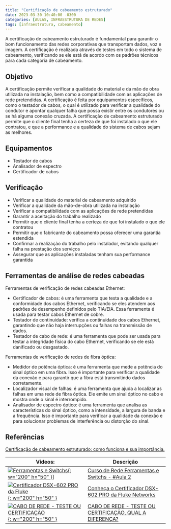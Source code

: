 ```yaml
---
title: "Certificação de cabeamento estruturado"
date: 2023-03-30 10:40:00 -0300
categories: [AULAS, INFRAESTRUTURA DE REDES]
tags: [infraestrutura, cabeamento]
---
```

A certificação de cabeamento estruturado é fundamental para garantir o bom funcionamento das redes corporativas que transportam dados, voz e imagem. A certificação é realizada através de testes em todo o sistema de cabeamento, verificando se ele está de acordo com os padrões técnicos para cada categoria de cabeamento.

## Objetivo

A certificação permite verificar a qualidade do material e da mão de obra utilizada na instalação, bem como a compatibilidade com as aplicações de rede pretendidas. A certificação é feita por equipamentos específicos, como o testador de cabos, o qual é utilizado para verificar a qualidade do condutor e apontar qualquer falha que possa existir entre os condutores ou se há alguma conexão cruzada. A certificação de cabeamento estruturado permite que o cliente final tenha a certeza de que foi instalado o que ele contratou, e que a performance e a qualidade do sistema de cabos sejam as melhores.

## Equipamentos

- Testador de cabos
- Analisador de espectro
- Certificador de cabos

## Verificação

- Verificar a qualidade do material de cabeamento adquirido
- Verificar a qualidade da mão-de-obra utilizada na instalação
- Verificar a compatibilidade com as aplicações de rede pretendidas
- Garantir a aceitação do trabalho realizado
- Permitir que o cliente final tenha a certeza de que foi instalado o que ele contratou
- Permitir que o fabricante do cabeamento possa oferecer uma garantia estendida
- Confirmar a realização do trabalho pelo instalador, evitando qualquer falha na prestação dos serviços
- Assegurar que as aplicações instaladas tenham sua performance garantida

## Ferramentas de análise de redes cabeadas

Ferramentas de verificação de redes cabeadas Ethernet:

- Certificador de cabos: é uma ferramenta que testa a qualidade e a conformidade dos cabos Ethernet, verificando se eles atendem aos padrões de desempenho definidos pelo TIA/EIA. Essa ferramenta é usada para testar cabos Ethernet de cobre.
- Testador de continuidade: verifica a continuidade dos cabos Ethernet, garantindo que não haja interrupções ou falhas na transmissão de dados.
- Testador de cabo de rede: é uma ferramenta que pode ser usada para testar a integridade física do cabo Ethernet, verificando se ele está danificado ou desgastado.

Ferramentas de verificação de redes de fibra óptica:

- Medidor de potência óptica: é uma ferramenta que mede a potência do sinal óptico em uma fibra. Isso é importante para verificar a qualidade da conexão e para garantir que a fibra está transmitindo dados corretamente.
- Localizador visual de falhas: é uma ferramenta que ajuda a localizar as falhas em uma rede de fibra óptica. Ele emite um sinal óptico no cabo e mostra onde o sinal é interrompido.
- Analisador de espectro óptico: é uma ferramenta que analisa as características do sinal óptico, como a intensidade, a largura de banda e a frequência. Isso é importante para verificar a qualidade da conexão e para solucionar problemas de interferência ou distorção do sinal.

## Referências

[Certificação de cabeamento estruturado: como funciona e sua importância.](https://omsengenharia.com.br/blog/certificacao-de-cabeamento-estruturado/)

| Vídeos:                                                                                                                                               | Descrição                                                                                              |
| ----------------------------------------------------------------------------------------------------------------------------------------------------- | ------------------------------------------------------------------------------------------------------ |
| [![Ferramentas e Switchs](http://img.youtube.com/vi/U2G00jS5Q-o/0.jpg){: w="200" h="50" }](http://www.youtube.com/watch?v=zheD2o16Lb0)]               | [Curso de Rede Ferramentas e Switchs - #Aula 2](https://www.youtube.com/watch?v=U2G00jS5Q-o)           |
| [![Certificador DSX-602 PRO da Fluke](http://img.youtube.com/vi/4nRR9Dy10lI/0.jpg){: w="200" h="50" }](http://www.youtube.com/watch?v=4nRR9Dy10lI)    | [Conheça o Certificador DSX-602 PRO da Fluke Networks](https://www.youtube.com/watch?v=4nRR9Dy10lI)    |
| [![CABO DE REDE - TESTE OU CERTIFICAÇÃO](http://img.youtube.com/vi/ETmH8udwe-M/0.jpg){: w="200" h="50" }](http://www.youtube.com/watch?v=ETmH8udwe-M) | [CABO DE REDE - TESTE OU CERTIFICAÇÃO, QUAL A DIFERENÇA?](https://www.youtube.com/watch?v=ETmH8udwe-M) |
